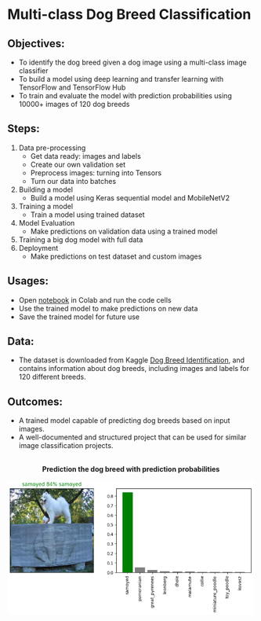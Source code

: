 # Multi-class Dog Breed Classification

## Objectives:
- To identify the dog breed given a dog image using a multi-class image classifier
- To build a model using deep learning and transfer learning with TensorFlow and TensorFlow Hub
- To train and evaluate the model with prediction probabilities using 10000+ images of 120 dog breeds
<!-- - To deploy the model for making predictions on new images -->

## Steps:
1. Data pre-processing
    - Get data ready: images and labels
    - Create our own validation set
    - Preprocess images: turning into Tensors
    - Turn our data into batches
2. Building a model
    - Build a model using Keras sequential model and MobileNetV2
3. Training a model
    - Train a model using trained dataset
4. Model Evaluation
    - Make predictions on validation data using a trained model
5. Training a big dog model with full data
6. Deployment
    - Make predictions on test dataset and custom images


## Usages:
- Open [notebook](https://colab.research.google.com/github/OCR-tech/project-DataScience/blob/main/2_Multiclass_Dog_Breed_Classification/notebook.ipynb) in Colab and run the code cells
- Use the trained model to make predictions on new data
- Save the trained model for future use

## Data:
- The dataset is downloaded from Kaggle [Dog Breed Identification](https://www.kaggle.com/c/dog-breed-identification/data), and contains information about dog breeds, including images and labels for 120 different breeds.

## Outcomes:
- A trained model capable of predicting dog breeds based on input images.
- A well-documented and structured project that can be used for similar image classification projects.
<br><br>

<p align="center"><b>Prediction the dog breed with prediction probabilities</b></p>

![Alt text](https://github.com/OCR-tech/OCR-tech/blob/main/docs/img/project_ds2a.png)
<br>
